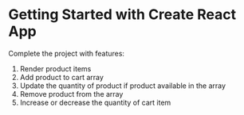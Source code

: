 # Getting Started with Create React App
Complete the project with features: 
1. Render  product items 
2. Add product to cart array 
3. Update the quantity of product if product available in the array 
4. Remove product from the array
5. Increase or decrease the quantity of cart item


